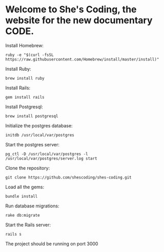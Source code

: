 # Welcome to She's Coding, the website for the new documentary CODE. 

Install Homebrew:
```
ruby -e "$(curl -fsSL https://raw.githubusercontent.com/Homebrew/install/master/install)"
```

Install Ruby:
```
brew install ruby
```

Install Rails:
```
gem install rails 
```

Install Postgresql:
```
brew install postgresql
```

Initialize the postgres database:
```
initdb /usr/local/var/postgres
```

Start the postgres server:
```
pg_ctl -D /usr/local/var/postgres -l /usr/local/var/postgres/server.log start
```

Clone the repository:
```
git clone https://github.com/shescoding/shes-coding.git
```

Load all the gems: 
```
bundle install
```

Run database migrations:
```
rake db:migrate
```

Start the Rails server:
```
rails s
```
The project should be running on port 3000




